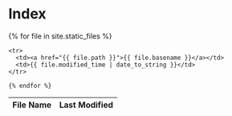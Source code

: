# Index

<table>
  <thead>
    <tr>
      <th>File Name</th>
      <th>Last Modified</th>
    </tr>
  </thead>
  <tbody>
    {% for file in site.static_files %}
   
    <tr>
      <td><a href="{{ file.path }}">{{ file.basename }}</a></td>
      <td>{{ file.modified_time | date_to_string }}</td>
    </tr>
    
    {% endfor %}
  </tbody>
</table>
